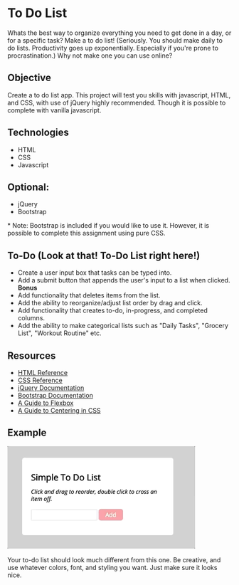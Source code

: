 # To Do List
Whats the best way to organize everything you need to get done in a day, or for a specific task? Make a to do list! (Seriously. You should make daily to do lists. Productivity goes up exponentially. Especially if you're prone to procrastination.) Why not make one you can use online?

## Objective
Create a to do list app. This project will test you skills with javascript, HTML, and CSS, with use of jQuery highly recommended. Though it is possible to complete with vanilla javascript.

## Technologies
- HTML
- CSS
- Javascript

## Optional:
- jQuery
- Bootstrap

\* Note: Bootstrap is included if you would like to use it. However, it is possible to complete this assignment using pure CSS.

## To-Do (Look at that! To-Do List right here!)
- Create a user input box that tasks can be typed into.
- Add a submit button that appends the user's input to a list when clicked.
 **Bonus**
- Add functionality that deletes items from the list.
- Add the ability to reorganize/adjust list order by drag and click.
- Add functionality that creates to-do, in-progress, and completed columns.
- Add the ability to make categorical lists such as "Daily Tasks", "Grocery List", "Workout Routine" etc.

## Resources
- [HTML Reference](https://www.w3schools.com/html/)
- [CSS Reference](https://www.w3schools.com/css/default.asp)
- [jQuery Documentation](https://jquery.com/)
- [Bootstrap Documentation](https://getbootstrap.com)
- [A Guide to Flexbox](https://css-tricks.com/snippets/css/a-guide-to-flexbox/)
- [A Guide to Centering in CSS](https://css-tricks.com/centering-css-complete-guide/)

## Example
![alt text](https://github.com/hello-world-tech-studios/project.to-do-list/blob/master/assets/to-do-list-example.gif)

Your to-do list should look much different from this one. Be creative, and use whatever colors, font, and styling you want. Just make sure it looks nice.
